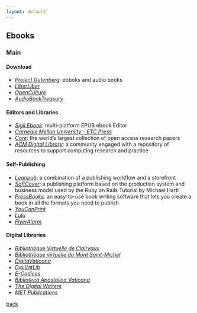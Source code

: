 ```yaml
---
layout: default
---
```


## Ebooks

### Main

#### Download

* _[Project Gutenberg](http://www.gutenberg.org/)_: ebboks and audio books
* _[LiberLiber](https://www.liberliber.it)_
* _[OpenCulture](http://www.openculture.com/free_ebooks)_
* _[AudioBookTreasury](http://www.audiobooktreasury.com/)_

#### Editors and Libraries

* _[Sigil Ebook](https://sigil-ebook.com/)_: multi-platform EPUB ebook Editor
* _[Carnegie Mellon University - ETC Press](https://press.etc.cmu.edu/)_
* _[Core](https://core.ac.uk/)_: the world’s largest collection of open access research papers
* _[ACM Digital Library](https://dl.acm.org/)_: a community engaged with a repository of resources to support computing research and practice

#### Self-Publishing

* _[Leanpub](https://leanpub.com/)_: a combination of a publishing workflow and a storefront
* _[SoftCover](https://www.softcover.io/)_: a publishing platform based on the production system and business model used by the Ruby on Rails Tutorial by Michael Hartl
* _[PressBooks](https://pressbooks.com/)_: an easy-to-use book writing software that lets you create a book in all the formats you need to publish
* _[YouCanPrint](https://www.youcanprint.it/)_
* _[Lulu](https://www.lulu.com/)_
* _[FlyerAlarm](https://www.flyeralarm.com/it)_

#### Digital Libraries

* _[Bibliothèque Virtuelle de Clairvaux](https://www.bibliotheque-virtuelle-clairvaux.com/)_
* _[Bibliothèque virtuelle du Mont Saint-Michel](https://www.unicaen.fr/bvmsm/pages/index.html)_
* _[DigitaVaticana](http://www.digitavaticana.org/)_
* _[DigiVatLib](https://digi.vatlib.it/)_
* _[E-Codices](http://www.e-codices.unifr.ch/en)_
* _[Biblioteca Apostolica Vaticana](https://www.vaticanlibrary.va/)_
* _[The Digital Walters](http://www.thedigitalwalters.org/)_
* _[MET Publications](https://www.metmuseum.org/art/metpublications/titles-with-full-text-online)_

[back](../)
